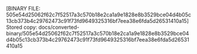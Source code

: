 [BINARY FILE: 505e54d25062f62c7f52517a3c570b18e2ca1a9e1828e8b3529bce04d4b05c13cb373b4c29762473c91f73fd9649325316bf7eea38e6fda5d26531410a15]
Stored copy: docs/converted-binary/505e54d25062f62c7f52517a3c570b18e2ca1a9e1828e8b3529bce04d4b05c13cb373b4c29762473c91f73fd9649325316bf7eea38e6fda5d26531410a15
